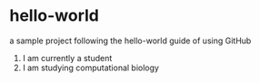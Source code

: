 # hello-world
a sample project following the hello-world guide of using GitHub
1. I am currently a student
2. I am studying computational biology
